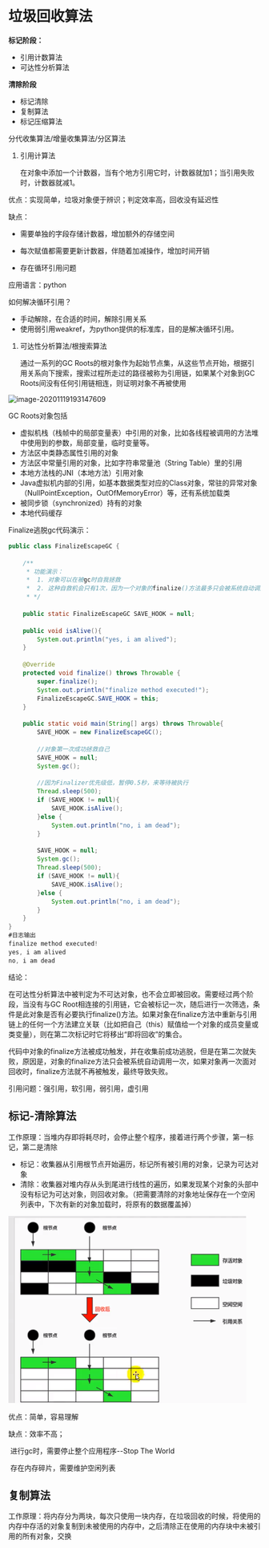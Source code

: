 # 垃圾回收算法

**标记阶段：**

* 引用计数算法
* 可达性分析算法

**清除阶段**

* 标记清除
* 复制算法
* 标记压缩算法



分代收集算法/增量收集算法/分区算法



1. 引用计算法

   在对象中添加一个计数器，当有个地方引用它时，计数器就加1；当引用失败时，计数器就减1。

优点：实现简单，垃圾对象便于辨识；判定效率高，回收没有延迟性

缺点：

* 需要单独的字段存储计数器，增加额外的存储空间

* 每次赋值都需要更新计数器，伴随着加减操作，增加时间开销

* 存在循环引用问题

  

应用语言：python

如何解决循环引用？

* 手动解除，在合适的时间，解除引用关系
* 使用弱引用weakref，为python提供的标准库，目的是解决循环引用。





1. 可达性分析算法/根搜索算法

   通过一系列的GC Roots的根对象作为起始节点集，从这些节点开始，根据引用关系向下搜索，搜索过程所走过的路径被称为引用链，如果某个对象到GC Roots间没有任何引用链相连，则证明对象不再被使用

![image-20201119193147609](C:\Users\oper\AppData\Roaming\Typora\typora-user-images\image-20201119193147609.png)

GC Roots对象包括

* 虚拟机栈（栈帧中的局部变量表）中引用的对象，比如各线程被调用的方法堆中使用到的参数，局部变量，临时变量等。
* 方法区中类静态属性引用的对象
* 方法区中常量引用的对象，比如字符串常量池（String Table）里的引用
* 本地方法栈的JNI（本地方法）引用对象
* Java虚拟机内部的引用，如基本数据类型对应的Class对象，常驻的异常对象（NullPointException，OutOfMemoryError）等，还有系统加载类
* 被同步锁（synchronized）持有的对象
* 本地代码缓存



Finalize逃脱gc代码演示：

```java
public class FinalizeEscapeGC {

    /**
     * 功能演示：
     *  1. 对象可以在被gc时自我拯救
     *  2. 这种自救机会只有1次，因为一个对象的finalize()方法最多只会被系统自动调用一次
     * */

    public static FinalizeEscapeGC SAVE_HOOK = null;

    public void isAlive(){
        System.out.println("yes, i am alived");
    }

    @Override
    protected void finalize() throws Throwable {
        super.finalize();
        System.out.println("finalize method executed!");
        FinalizeEscapeGC.SAVE_HOOK = this;
    }

    public static void main(String[] args) throws Throwable{
        SAVE_HOOK = new FinalizeEscapeGC();

        //对象第一次成功拯救自己
        SAVE_HOOK = null;
        System.gc();

        //因为Finalizer优先级低，暂停0.5秒，来等待被执行
        Thread.sleep(500);
        if (SAVE_HOOK != null){
            SAVE_HOOK.isAlive();
        }else {
            System.out.println("no, i am dead");
        }

        SAVE_HOOK = null;
        System.gc();
        Thread.sleep(500);
        if (SAVE_HOOK != null){
            SAVE_HOOK.isAlive();
        }else {
            System.out.println("no, i am dead");
        }
    }
}
#日志输出
finalize method executed!
yes, i am alived
no, i am dead
```

结论：

在可达性分析算法中被判定为不可达对象，也不会立即被回收。需要经过两个阶段，当没有与GC Root相连接的引用链，它会被标记一次，随后进行一次筛选，条件是此对象是否有必要执行finalize()方法。如果对象在finalize方法中重新与引用链上的任何一个方法建立关联（比如把自己（this）赋值给一个对象的成员变量或类变量），则在第二次标记时它将移出“即将回收”的集合。

代码中对象的finalize方法被成功触发，并在收集前成功逃脱，但是在第二次就失败，原因是，对象的finalize方法只会被系统自动调用一次，如果对象再一次面对回收时，finalize方法就不再被触发，最终导致失败。



引用问题：强引用，软引用，弱引用，虚引用



## 标记-清除算法

工作原理：当堆内存即将耗尽时，会停止整个程序，接着进行两个步骤，第一标记，第二是清除

* 标记：收集器从引用根节点开始遍历，标记所有被引用的对象，记录为可达对象
* 清除：收集器对堆内存从头到尾进行线性的遍历，如果发现某个对象的头部中没有标记为可达对象，则回收对象。（把需要清除的对象地址保存在一个空闲列表中，下次有新的对象加载时，将原有的数据覆盖掉）



![image-标记清除算法](image/标记-清除算法.png)



优点：简单，容易理解



缺点：效率不高；

​           进行gc时，需要停止整个应用程序--Stop The World

​           存在内存碎片，需要维护空闲列表



## 复制算法

工作原理：将内存分为两块，每次只使用一块内存，在垃圾回收的时候，将使用的内存中存活的对象复制到未被使用的内存中，之后清除正在使用的内存块中未被引用的所有对象，交换



